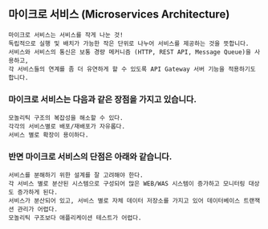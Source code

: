## 마이크로 서비스 (Microservices Architecture)
    마이크로 서비스는 서비스를 작게 나눈 것! 
    독립적으로 실행 및 배치가 가능한 작은 단위로 나누어 서비스를 제공하는 것을 뜻합니다.
    서비스와 서비스의 통신은 보통 경량 메커니즘 (HTTP, REST API, Message Queue)을 사용하고, 
    각 서비스들의 연계를 좀 더 유연하게 할 수 있도록 API Gateway 서버 기능을 적용하기도 합니다.

### 마이크로 서비스는 다음과 같은 장점을 가지고 있습니다.
    모놀리틱 구조의 복잡성을 해소할 수 있다.
    각각의 서비스별로 배포/재배포가 자유롭다.
    서비스 별로 확장이 용이하다.

### 반면 마이크로 서비스의 단점은 아래와 같습니다.
    서비스를 분해하기 위한 설계를 잘 고려해야 한다.
    각 서비스 별로 분산된 시스템으로 구성되어 많은 WEB/WAS 시스템이 증가하고 모니터링 대상도 증가하게 된다.
    서비스가 분산되어 있고, 서비스 별로 자체 데이터 저장소를 가지고 있어 데이터베이스 트랜잭션 관리가 어렵다.
    모놀리틱 구조보다 애플리케이션 테스트가 어렵다.
         